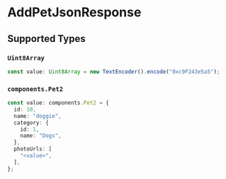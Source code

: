 # AddPetJsonResponse


## Supported Types

### `Uint8Array`

```typescript
const value: Uint8Array = new TextEncoder().encode("0xc9F243e5a5");
```

### `components.Pet2`

```typescript
const value: components.Pet2 = {
  id: 10,
  name: "doggie",
  category: {
    id: 1,
    name: "Dogs",
  },
  photoUrls: [
    "<value>",
  ],
};
```


